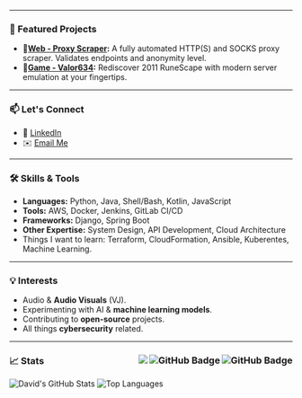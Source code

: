 
---

### 🌟 Featured Projects
- **🤖[Web - Proxy Scraper](https://github.com/DavidMBusey/ProxyScraper):** A fully automated HTTP(S) and SOCKS proxy scraper. Validates endpoints and anonymity level.
- **📜[Game - Valor634](https://github.com/RuneWardens/valor634-server):** Rediscover 2011 RuneScape with modern server emulation at your fingertips.

---

### 📫 Let's Connect
- 💼 [LinkedIn](https://linkedin.com/in/davidmbusey)
- ✉️ [Email Me](mailto:contact@cyberempire.net)

---

### 🛠️ Skills & Tools
- **Languages:** Python, Java, Shell/Bash, Kotlin, JavaScript
- **Tools:** AWS, Docker, Jenkins, GitLab CI/CD
- **Frameworks:** Django, Spring Boot
- **Other Expertise:** System Design, API Development, Cloud Architecture
- Things I want to learn: Terraform, CloudFormation, Ansible, Kuberentes, Machine Learning.

---

### 💡 Interests
- Audio & **Audio Visuals** (VJ).
- Experimenting with AI & **machine learning models**.
- Contributing to **open-source** projects.
- All things **cybersecurity** related. 

---

### 📈 Stats <img align="right" src="https://img.shields.io/github/stars/davidmbusey?label=Stars&style=social" alt="GitHub Badge"> <a href="https://github.com/davidmbusey?tab=followers"><img align="right" src="https://img.shields.io/github/followers/davidmbusey?label=Followers&style=social" alt="GitHub Badge"></a> <a href="https://github.com/davidmbusey">  <img align="right" src="https://komarev.com/ghpvc/?username=davidmbusey"></a>
![David's GitHub Stats](https://github-readme-stats.vercel.app/api?username=davidmbusey&show_icons=true&theme=radical) ![Top Languages](https://github-readme-stats.vercel.app/api/top-langs/?username=davidmbusey&layout=compact&theme=radical)
